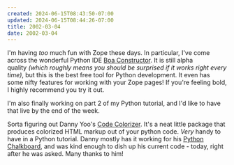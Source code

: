 ```yaml
---
created: 2024-06-15T08:43:50-07:00
updated: 2024-06-15T08:44:26-07:00
title: 2002-03-04
date: 2002-03-04
---
```


I'm having *too* much fun with Zope these days. In particular, I've come across the wonderful Python IDE [Boa Constructor](https://web.archive.org/web/20020327165259/http://boa-constructor.sourceforge.net/). It is still alpha quality *(which roughly means you should be surprised if it works right every time)*, but this is the best free tool for Python development. It even has some nifty features for working with your Zope pages! If you're feeling bold, I highly recommend you try it out.

I'm also finally working on part 2 of my Python tutorial, and I'd like to have that live by the end of the week.

Sorta figuring out Danny Yoo's [Code Colorizer](https://web.archive.org/web/20020327165259/http://www.decrem.com:8080/ChalkBoard/1014872993/index_html). It's a neat little package that produces colorized HTML markup out of your python code. *Very* handy to have in a Python tutorial. Danny mostly has it working for his [Python Chalkboard](https://web.archive.org/web/20020327165259/http://www.decrem.com:8080/ChalkBoard/), and was kind enough to dish up his current code - today, right after he was asked. Many thanks to him!
